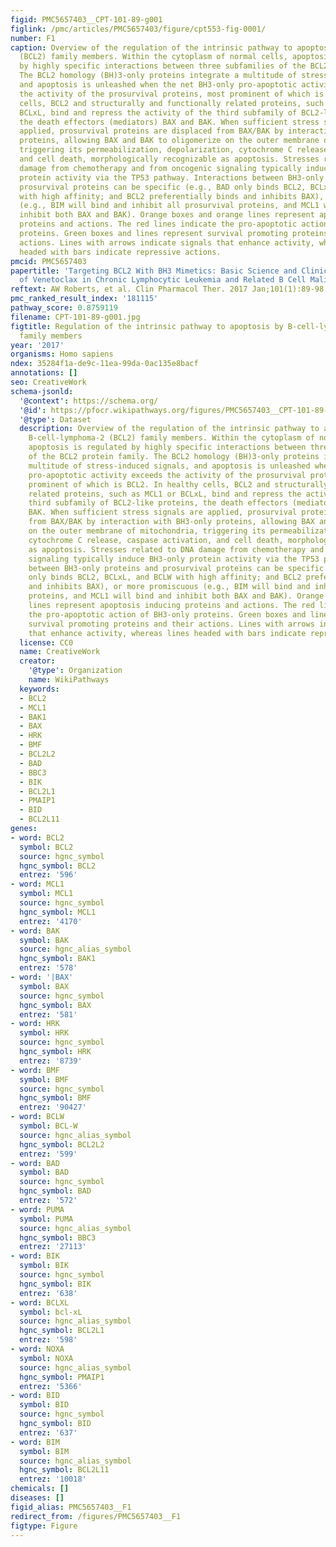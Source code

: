 ```yaml
---
figid: PMC5657403__CPT-101-89-g001
figlink: /pmc/articles/PMC5657403/figure/cpt553-fig-0001/
number: F1
caption: Overview of the regulation of the intrinsic pathway to apoptosis by B‐cell‐lymphoma‐2
  (BCL2) family members. Within the cytoplasm of normal cells, apoptosis is regulated
  by highly specific interactions between three subfamilies of the BCL2 protein family.
  The BCL2 homology (BH)3‐only proteins integrate a multitude of stress‐induced signals,
  and apoptosis is unleashed when the net BH3‐only pro‐apoptotic activity exceeds
  the activity of the prosurvival proteins, most prominent of which is BCL2. In healthy
  cells, BCL2 and structurally and functionally related proteins, such as MCL1 or
  BCLxL, bind and repress the activity of the third subfamily of BCL2‐like proteins,
  the death effectors (mediators) BAX and BAK. When sufficient stress signals are
  applied, prosurvival proteins are displaced from BAX/BAK by interaction with BH3‐only
  proteins, allowing BAX and BAK to oligomerize on the outer membrane of mitochondria,
  triggering its permeabilization, depolarization, cytochrome C release, caspase activation,
  and cell death, morphologically recognizable as apoptosis. Stresses related to DNA
  damage from chemotherapy and from oncogenic signaling typically induce BH3‐only
  protein activity via the TP53 pathway. Interactions between BH3‐only proteins and
  prosurvival proteins can be specific (e.g., BAD only binds BCL2, BCLxL, and BCLW
  with high affinity; and BCL2 preferentially binds and inhibits BAX), or more promiscuous
  (e.g., BIM will bind and inhibit all prosurvival proteins, and MCL1 will bind and
  inhibit both BAX and BAK). Orange boxes and orange lines represent apoptosis inducing
  proteins and actions. The red lines indicate the pro‐apoptotic action of BH3‐only
  proteins. Green boxes and lines represent survival promoting proteins and their
  actions. Lines with arrows indicate signals that enhance activity, whereas lines
  headed with bars indicate repressive actions.
pmcid: PMC5657403
papertitle: 'Targeting BCL2 With BH3 Mimetics: Basic Science and Clinical Application
  of Venetoclax in Chronic Lymphocytic Leukemia and Related B Cell Malignancies.'
reftext: AW Roberts, et al. Clin Pharmacol Ther. 2017 Jan;101(1):89-98.
pmc_ranked_result_index: '181115'
pathway_score: 0.8759119
filename: CPT-101-89-g001.jpg
figtitle: Regulation of the intrinsic pathway to apoptosis by B‐cell‐lymphoma‐2 (BCL2)
  family members
year: '2017'
organisms: Homo sapiens
ndex: 35284f1a-de9c-11ea-99da-0ac135e8bacf
annotations: []
seo: CreativeWork
schema-jsonld:
  '@context': https://schema.org/
  '@id': https://pfocr.wikipathways.org/figures/PMC5657403__CPT-101-89-g001.html
  '@type': Dataset
  description: Overview of the regulation of the intrinsic pathway to apoptosis by
    B‐cell‐lymphoma‐2 (BCL2) family members. Within the cytoplasm of normal cells,
    apoptosis is regulated by highly specific interactions between three subfamilies
    of the BCL2 protein family. The BCL2 homology (BH)3‐only proteins integrate a
    multitude of stress‐induced signals, and apoptosis is unleashed when the net BH3‐only
    pro‐apoptotic activity exceeds the activity of the prosurvival proteins, most
    prominent of which is BCL2. In healthy cells, BCL2 and structurally and functionally
    related proteins, such as MCL1 or BCLxL, bind and repress the activity of the
    third subfamily of BCL2‐like proteins, the death effectors (mediators) BAX and
    BAK. When sufficient stress signals are applied, prosurvival proteins are displaced
    from BAX/BAK by interaction with BH3‐only proteins, allowing BAX and BAK to oligomerize
    on the outer membrane of mitochondria, triggering its permeabilization, depolarization,
    cytochrome C release, caspase activation, and cell death, morphologically recognizable
    as apoptosis. Stresses related to DNA damage from chemotherapy and from oncogenic
    signaling typically induce BH3‐only protein activity via the TP53 pathway. Interactions
    between BH3‐only proteins and prosurvival proteins can be specific (e.g., BAD
    only binds BCL2, BCLxL, and BCLW with high affinity; and BCL2 preferentially binds
    and inhibits BAX), or more promiscuous (e.g., BIM will bind and inhibit all prosurvival
    proteins, and MCL1 will bind and inhibit both BAX and BAK). Orange boxes and orange
    lines represent apoptosis inducing proteins and actions. The red lines indicate
    the pro‐apoptotic action of BH3‐only proteins. Green boxes and lines represent
    survival promoting proteins and their actions. Lines with arrows indicate signals
    that enhance activity, whereas lines headed with bars indicate repressive actions.
  license: CC0
  name: CreativeWork
  creator:
    '@type': Organization
    name: WikiPathways
  keywords:
  - BCL2
  - MCL1
  - BAK1
  - BAX
  - HRK
  - BMF
  - BCL2L2
  - BAD
  - BBC3
  - BIK
  - BCL2L1
  - PMAIP1
  - BID
  - BCL2L11
genes:
- word: BCL2
  symbol: BCL2
  source: hgnc_symbol
  hgnc_symbol: BCL2
  entrez: '596'
- word: MCL1
  symbol: MCL1
  source: hgnc_symbol
  hgnc_symbol: MCL1
  entrez: '4170'
- word: BAK
  symbol: BAK
  source: hgnc_alias_symbol
  hgnc_symbol: BAK1
  entrez: '578'
- word: '|BAX'
  symbol: BAX
  source: hgnc_symbol
  hgnc_symbol: BAX
  entrez: '581'
- word: HRK
  symbol: HRK
  source: hgnc_symbol
  hgnc_symbol: HRK
  entrez: '8739'
- word: BMF
  symbol: BMF
  source: hgnc_symbol
  hgnc_symbol: BMF
  entrez: '90427'
- word: BCLW
  symbol: BCL-W
  source: hgnc_alias_symbol
  hgnc_symbol: BCL2L2
  entrez: '599'
- word: BAD
  symbol: BAD
  source: hgnc_symbol
  hgnc_symbol: BAD
  entrez: '572'
- word: PUMA
  symbol: PUMA
  source: hgnc_alias_symbol
  hgnc_symbol: BBC3
  entrez: '27113'
- word: BIK
  symbol: BIK
  source: hgnc_symbol
  hgnc_symbol: BIK
  entrez: '638'
- word: BCLXL
  symbol: bcl-xL
  source: hgnc_alias_symbol
  hgnc_symbol: BCL2L1
  entrez: '598'
- word: NOXA
  symbol: NOXA
  source: hgnc_alias_symbol
  hgnc_symbol: PMAIP1
  entrez: '5366'
- word: BID
  symbol: BID
  source: hgnc_symbol
  hgnc_symbol: BID
  entrez: '637'
- word: BIM
  symbol: BIM
  source: hgnc_alias_symbol
  hgnc_symbol: BCL2L11
  entrez: '10018'
chemicals: []
diseases: []
figid_alias: PMC5657403__F1
redirect_from: /figures/PMC5657403__F1
figtype: Figure
---
```

